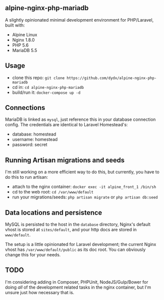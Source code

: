 ## alpine-nginx-php-mariadb
A slightly opinionated minimal development environment for PHP/Laravel, built with:

* Alpine Linux
* Nginx 1.8.0
* PHP 5.6
* MariaDB 5.5

## Usage
* clone this repo: `git clone https://github.com/dydx/alpine-nginx-php-mariadb`
* cd in: `cd alpine-nginx-php-mariadb`
* build/run it: `docker-compose up -d`

## Connections
MariaDB is linked as `mysql`, just reference this in your database connection config. The credentials are identical to Laravel Homestead's:

* database: homestead
* username: homestead
* password: secret

## Running Artisan migrations and seeds
I'm still working on a more efficient way to do this, but currently, you have to do this to run artisan:

* attach to the nginx container: `docker exec -it alpine_front_1 /bin/sh`
* cd to the web root: `cd /var/www/default`
* run your migrations/seeds: `php artisan migrate` or `php artisan db:seed`

## Data locations and persistence
MySQL is persisted to the host in the `database` directory, Nginx's default vhost is stored at `sites/default`, and your http docs are stored in `www/default`.

The setup is a little opinionated for Laravel development; the current Nginx vhost has `/var/www/default/public` as its doc root. You can obviously change this for your needs.

## TODO
I'm considering adding in Composer, PHPUnit, NodeJS/Gulp/Bower for doing *all* of the development related tasks in the nginx container, but I'm unsure just how necessary that is.